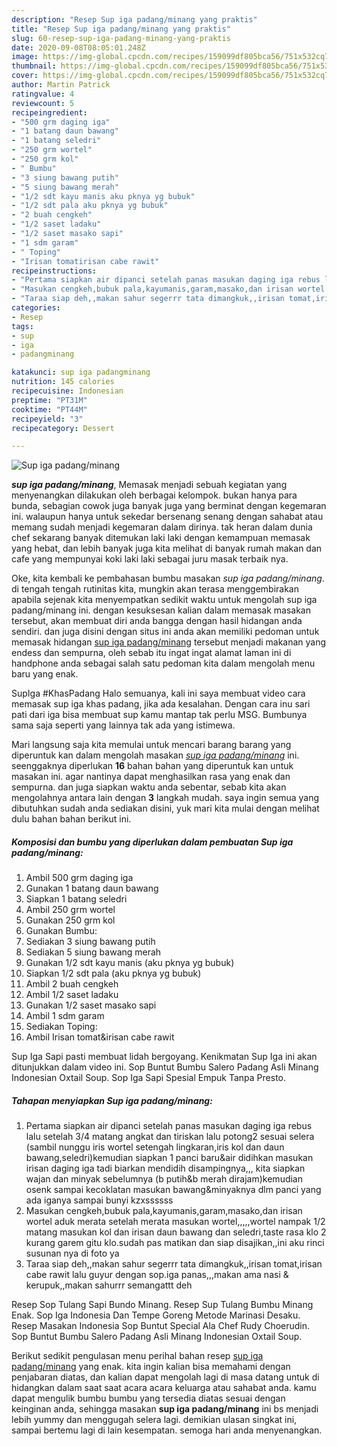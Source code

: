 ```yaml
---
description: "Resep Sup iga padang/minang yang praktis"
title: "Resep Sup iga padang/minang yang praktis"
slug: 60-resep-sup-iga-padang-minang-yang-praktis
date: 2020-09-08T08:05:01.248Z
image: https://img-global.cpcdn.com/recipes/159099df805bca56/751x532cq70/sup-iga-padangminang-foto-resep-utama.jpg
thumbnail: https://img-global.cpcdn.com/recipes/159099df805bca56/751x532cq70/sup-iga-padangminang-foto-resep-utama.jpg
cover: https://img-global.cpcdn.com/recipes/159099df805bca56/751x532cq70/sup-iga-padangminang-foto-resep-utama.jpg
author: Martin Patrick
ratingvalue: 4
reviewcount: 5
recipeingredient:
- "500 grm daging iga"
- "1 batang daun bawang"
- "1 batang seledri"
- "250 grm wortel"
- "250 grm kol"
- " Bumbu"
- "3 siung bawang putih"
- "5 siung bawang merah"
- "1/2 sdt kayu manis aku pknya yg bubuk"
- "1/2 sdt pala aku pknya yg bubuk"
- "2 buah cengkeh"
- "1/2 saset ladaku"
- "1/2 saset masako sapi"
- "1 sdm garam"
- " Toping"
- "Irisan tomatirisan cabe rawit"
recipeinstructions:
- "Pertama siapkan air dipanci setelah panas masukan daging iga rebus lalu setelah 3/4 matang angkat dan tiriskan lalu potong2 sesuai selera (sambil nunggu iris wortel setengah lingkaran,iris kol dan daun bawang,seledri)kemudian siapkan 1 panci baru&amp;air didihkan masukan irisan daging iga tadi biarkan mendidih disampingnya,,, kita siapkan wajan dan minyak sebelumnya (b putih&amp;b merah dirajam)kemudian osenk sampai kecoklatan masukan bawang&amp;minyaknya dlm panci yang ada iganya sampai bunyi kzxssssss"
- "Masukan cengkeh,bubuk pala,kayumanis,garam,masako,dan irisan wortel aduk merata setelah merata masukan wortel,,,,,wortel nampak 1/2 matang masukan kol dan irisan daun bawang dan seledri,taste rasa klo 2 kurang garem gitu klo.sudah pas matikan dan siap disajikan,,ini aku rinci susunan nya di foto ya"
- "Taraa siap deh,,makan sahur segerrr tata dimangkuk,,irisan tomat,irisan cabe rawit lalu guyur dengan sop.iga panas,,,makan ama nasi &amp; kerupuk,,makan sahurrr semangattt deh"
categories:
- Resep
tags:
- sup
- iga
- padangminang

katakunci: sup iga padangminang 
nutrition: 145 calories
recipecuisine: Indonesian
preptime: "PT31M"
cooktime: "PT44M"
recipeyield: "3"
recipecategory: Dessert

---
```



![Sup iga padang/minang](https://img-global.cpcdn.com/recipes/159099df805bca56/751x532cq70/sup-iga-padangminang-foto-resep-utama.jpg)

<b><i>sup iga padang/minang</i></b>, Memasak menjadi sebuah kegiatan yang menyenangkan dilakukan oleh berbagai kelompok. bukan hanya para bunda, sebagian cowok juga banyak juga yang berminat dengan kegemaran ini. walaupun hanya untuk sekedar bersenang senang dengan sahabat atau memang sudah menjadi kegemaran dalam dirinya. tak heran dalam dunia chef sekarang banyak ditemukan laki laki dengan kemampuan memasak yang hebat, dan lebih banyak juga kita melihat di banyak rumah makan dan cafe yang mempunyai koki laki laki sebagai juru masak terbaik nya.

Oke, kita kembali ke pembahasan bumbu masakan <i>sup iga padang/minang</i>. di tengah tengah rutinitas kita, mungkin akan terasa menggembirakan apabila sejenak kita menyempatkan sedikit waktu untuk mengolah sup iga padang/minang ini. dengan kesuksesan kalian dalam memasak masakan tersebut, akan membuat diri anda bangga dengan hasil hidangan anda sendiri. dan juga disini dengan situs ini anda akan memiliki pedoman untuk memasak hidangan <u>sup iga padang/minang</u> tersebut menjadi makanan yang endess dan sempurna, oleh sebab itu ingat ingat alamat laman ini di handphone anda sebagai salah satu pedoman kita dalam mengolah menu baru yang enak.

SupIga #KhasPadang Halo semuanya, kali ini saya membuat video cara memasak sup iga khas padang, jika ada kesalahan. Dengan cara inu sari pati dari iga bisa membuat sup kamu mantap tak perlu MSG. Bumbunya sama saja seperti yang lainnya tak ada yang istimewa.


Mari langsung saja kita memulai untuk mencari barang barang yang diperuntuk kan dalam mengolah masakan <u><i>sup iga padang/minang</i></u> ini. seenggaknya diperlukan <b>16</b> bahan bahan yang diperuntuk kan untuk masakan ini. agar nantinya dapat menghasilkan rasa yang enak dan sempurna. dan juga siapkan waktu anda sebentar, sebab kita akan mengolahnya antara lain dengan <b>3</b> langkah mudah. saya ingin semua yang dibutuhkan sudah anda sediakan disini, yuk mari kita mulai dengan melihat dulu bahan bahan berikut ini.

<!--inarticleads1-->

##### Komposisi dan bumbu yang diperlukan dalam pembuatan Sup iga padang/minang:

1. Ambil 500 grm daging iga
1. Gunakan 1 batang daun bawang
1. Siapkan 1 batang seledri
1. Ambil 250 grm wortel
1. Gunakan 250 grm kol
1. Gunakan  Bumbu:
1. Sediakan 3 siung bawang putih
1. Sediakan 5 siung bawang merah
1. Gunakan 1/2 sdt kayu manis (aku pknya yg bubuk)
1. Siapkan 1/2 sdt pala (aku pknya yg bubuk)
1. Ambil 2 buah cengkeh
1. Ambil 1/2 saset ladaku
1. Gunakan 1/2 saset masako sapi
1. Ambil 1 sdm garam
1. Sediakan  Toping:
1. Ambil Irisan tomat&amp;irisan cabe rawit


Sup Iga Sapi pasti membuat lidah bergoyang. Kenikmatan Sup Iga ini akan ditunjukkan dalam video ini. Sop Buntut Bumbu Salero Padang Asli Minang Indonesian Oxtail Soup. Sop Iga Sapi Spesial Empuk Tanpa Presto. 

<!--inarticleads2-->

##### Tahapan menyiapkan Sup iga padang/minang:

1. Pertama siapkan air dipanci setelah panas masukan daging iga rebus lalu setelah 3/4 matang angkat dan tiriskan lalu potong2 sesuai selera (sambil nunggu iris wortel setengah lingkaran,iris kol dan daun bawang,seledri)kemudian siapkan 1 panci baru&amp;air didihkan masukan irisan daging iga tadi biarkan mendidih disampingnya,,, kita siapkan wajan dan minyak sebelumnya (b putih&amp;b merah dirajam)kemudian osenk sampai kecoklatan masukan bawang&amp;minyaknya dlm panci yang ada iganya sampai bunyi kzxssssss
1. Masukan cengkeh,bubuk pala,kayumanis,garam,masako,dan irisan wortel aduk merata setelah merata masukan wortel,,,,,wortel nampak 1/2 matang masukan kol dan irisan daun bawang dan seledri,taste rasa klo 2 kurang garem gitu klo.sudah pas matikan dan siap disajikan,,ini aku rinci susunan nya di foto ya
1. Taraa siap deh,,makan sahur segerrr tata dimangkuk,,irisan tomat,irisan cabe rawit lalu guyur dengan sop.iga panas,,,makan ama nasi &amp; kerupuk,,makan sahurrr semangattt deh


Resep Sop Tulang Sapi Bundo Minang. Resep Sup Tulang Bumbu Minang Enak. Sop Iga Indonesia Dan Tempe Goreng Metode Marinasi Desaku. Resep Masakan Indonesia Sop Buntut Special Ala Chef Rudy Choerudin. Sop Buntut Bumbu Salero Padang Asli Minang Indonesian Oxtail Soup. 

Berikut sedikit pengulasan menu perihal bahan resep <u>sup iga padang/minang</u> yang enak. kita ingin kalian bisa memahami dengan penjabaran diatas, dan kalian dapat mengolah lagi di masa datang untuk di hidangkan dalam saat saat acara acara keluarga atau sahabat anda. kamu dapat mengulik bumbu bumbu yang tersedia diatas sesuai dengan keinginan anda, sehingga masakan <b>sup iga padang/minang</b> ini bs menjadi lebih yummy dan menggugah selera lagi. demikian ulasan singkat ini, sampai bertemu lagi di lain kesempatan. semoga hari anda menyenangkan.

